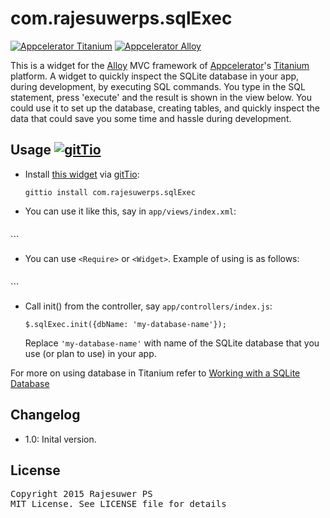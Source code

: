 # com.rajesuwerps.sqlExec

[![Appcelerator Titanium](http://www-static.appcelerator.com/badges/titanium-git-badge-sq.png)](http://appcelerator.com/titanium/) [![Appcelerator Alloy](http://www-static.appcelerator.com/badges/alloy-git-badge-sq.png)](http://appcelerator.com/alloy/)

This is a widget for the [Alloy](http://projects.appcelerator.com/alloy/docs/Alloy-bootstrap/index.html) MVC framework of [Appcelerator](http://www.appcelerator.com)'s [Titanium](http://www.appcelerator.com/platform) platform. A widget to quickly inspect the SQLite database in your app, during development, by executing SQL commands. You type in the SQL statement, press 'execute' and the result is shown in the view below. You could use it to set up the database, creating tables, and quickly inspect the data that could save you some time and hassle during development.

## Usage [![gitTio](http://gitt.io/badge.png)](http://gitt.io/component/com.rajesuwerps.sqlExec)

* Install [this widget](http://gitt.io/component/com.rajesuwerps.sqlExec) via [gitTio](http://gitt.io):

    `gittio install com.rajesuwerps.sqlExec`
    
* You can use it like this, say in `app/views/index.xml`:

    ```
<Alloy>
    <Window>
        <Widget src="com.rajesuwerps.sqlExec" id="sqlExec" />
    </Window>
</Alloy>
    ```
    
* You can use `<Require>` or `<Widget>`. Example of using <Require> is as follows:


    ```
<Alloy>
    <Window>
        <Require type="widget" src="com.rajesuwerps.sqlExec" id="sqlExec" />
    </Window>
</Alloy>
    ```
    

            
* Call init() from the controller, say `app/controllers/index.js`:

    ```
    $.sqlExec.init({dbName: 'my-database-name'});
    ```

    Replace `'my-database-name'` with name of the SQLite database that you use (or plan to use) in your app.
    
For more on using database in Titanium refer to [Working with a SQLite Database](http://docs.appcelerator.com/titanium/3.0/#!/guide/Working_with_a_SQLite_Database)

## Changelog
- 1.0: Inital version.

## License

<pre>
Copyright 2015 Rajesuwer PS
MIT License. See LICENSE file for details
</pre>

